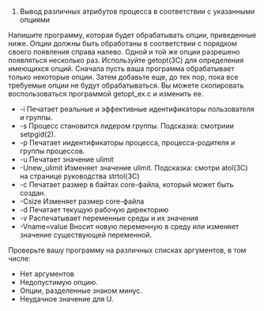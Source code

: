 1. Вывод различных атрибутов процесса в соответствии с указанными опциями  

Напишите программу, которая будет обрабатывать опции, приведенные ниже. Опции должны быть обработаны в соответствии с порядком своего появления справа налево. Одной и той же опции разрешено появляться несколько раз. Используйте getopt(3C) для определения имеющихся опций. Сначала пусть ваша программа обрабатывает только некоторые опции. Затем добавьте еще, до тех пор, пока все требуемые опции не будут обрабатываться. Вы можете скопировать воспользоваться программой getopt_ex.c и изменить ее.  

+ -i  Печатает реальные и эффективные идентификаторы пользователя и группы.
+ -s  Процесс становится лидером группы. Подсказка: смотриии setpgid(2).
+ -p  Печатает иидентификаторы процесса, процесса-родителя и группы процессов.
+ -u  Печатает значение ulimit
+ -Unew_ulimit  Изменяет значение ulimit. Подсказка: смотри atol(3C) на странице руководства strtol(3C)
+ -c  Печатает размер в байтах core-файла, который может быть создан.
+ -Csize  Изменяет размер core-файла
+ -d  Печатает текущую рабочую директорию
+ -v  Распечатывает переменные среды и их значения
+ -Vname=value  Вносит новую переменную в среду или изменяет значение существующей переменной.  

Проверьте вашу программу на различных списках аргументов, в том числе:  

+ Нет аргументов
+ Недопустимую опцию.
+ Опции, разделенные знаком минус.
+ Неудачное значение для U.
